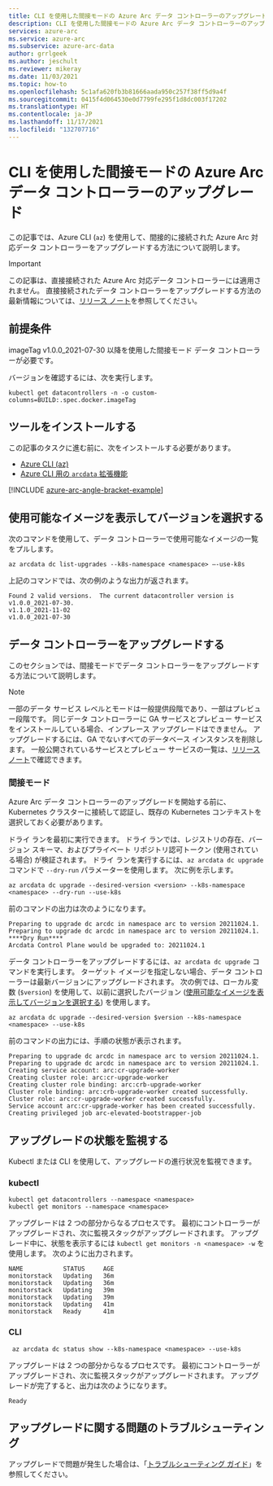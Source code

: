 ```yaml
---
title: CLI を使用した間接モードの Azure Arc データ コントローラーのアップグレード
description: CLI を使用した間接モードの Azure Arc データ コントローラーのアップグレード
services: azure-arc
ms.service: azure-arc
ms.subservice: azure-arc-data
author: grrlgeek
ms.author: jeschult
ms.reviewer: mikeray
ms.date: 11/03/2021
ms.topic: how-to
ms.openlocfilehash: 5c1afa620fb3b81666aada950c257f38ff5d9a4f
ms.sourcegitcommit: 0415f4d064530e0d7799fe295f1d8dc003f17202
ms.translationtype: HT
ms.contentlocale: ja-JP
ms.lasthandoff: 11/17/2021
ms.locfileid: "132707716"
---
```

# <a name="upgrade-indirect-mode-azure-arc-data-controller-using-the-cli"></a>CLI を使用した間接モードの Azure Arc データ コントローラーのアップグレード

この記事では、Azure CLI (`az`) を使用して、間接的に接続された Azure Arc 対応データ コントローラーをアップグレードする方法について説明します。

> [!IMPORTANT]
> この記事は、直接接続された Azure Arc 対応データ コントローラーには適用されません。 直接接続されたデータ コントローラーをアップグレードする方法の最新情報については、[リリース ノート](./release-notes.md#data-controller-upgrade)を参照してください。

## <a name="prerequisites"></a>前提条件

imageTag v1.0.0_2021-07-30 以降を使用した間接モード データ コントローラーが必要です。

バージョンを確認するには、次を実行します。

```console
kubectl get datacontrollers -n -o custom-columns=BUILD:.spec.docker.imageTag
```

## <a name="install-tools"></a>ツールをインストールする

この記事のタスクに進む前に、次をインストールする必要があります。

- [Azure CLI (az)](/cli/azure/install-azure-cli)
- [Azure CLI 用の `arcdata` 拡張機能](install-arcdata-extension.md)

[!INCLUDE [azure-arc-angle-bracket-example](../../../includes/azure-arc-angle-bracket-example.md)]

## <a name="view-available-images-and-chose-a-version"></a>使用可能なイメージを表示してバージョンを選択する

次のコマンドを使用して、データ コントローラーで使用可能なイメージの一覧をプルします。

   ```azurecli
   az arcdata dc list-upgrades --k8s-namespace <namespace> –-use-k8s
   ```

上記のコマンドでは、次の例のような出力が返されます。

```output
Found 2 valid versions.  The current datacontroller version is v1.0.0_2021-07-30.
v1.1.0_2021-11-02
v1.0.0_2021-07-30
```

## <a name="upgrade-data-controller"></a>データ コントローラーをアップグレードする

このセクションでは、間接モードでデータ コントローラーをアップグレードする方法について説明します。

> [!NOTE]
> 一部のデータ サービス レベルとモードは一般提供段階であり、一部はプレビュー段階です。
> 同じデータ コントローラーに GA サービスとプレビュー サービスをインストールしている場合、インプレース アップグレードはできません。
> アップグレードするには、GA でないすべてのデータベース インスタンスを削除します。 一般公開されているサービスとプレビュー サービスの一覧は、[リリース ノート](./release-notes.md)で確認できます。

### <a name="indirect-mode"></a>間接モード

Azure Arc データ コントローラーのアップグレードを開始する前に、Kubernetes クラスターに接続して認証し、既存の Kubernetes コンテキストを選択しておく必要があります。

ドライ ランを最初に実行できます。 ドライ ランでは、レジストリの存在、バージョン スキーマ、およびプライベート リポジトリ認可トークン (使用されている場合) が検証されます。 ドライ ランを実行するには、`az arcdata dc upgrade` コマンドで `--dry-run` パラメーターを使用します。 次に例を示します。

```azurecli
az arcdata dc upgrade --desired-version <version> --k8s-namespace <namespace> --dry-run --use-k8s
```

前のコマンドの出力は次のようになります。

```output
Preparing to upgrade dc arcdc in namespace arc to version 20211024.1.
Preparing to upgrade dc arcdc in namespace arc to version 20211024.1.
****Dry Run****
Arcdata Control Plane would be upgraded to: 20211024.1
```

データ コントローラーをアップグレードするには、`az arcdata dc upgrade` コマンドを実行します。 ターゲット イメージを指定しない場合、データ コントローラーは最新バージョンにアップグレードされます。 次の例では、ローカル変数 (`$version`) を使用して、以前に選択したバージョン ([使用可能なイメージを表示してバージョンを選択する](#view-available-images-and-chose-a-version)) を使用します。

```azurecli
az arcdata dc upgrade --desired-version $version --k8s-namespace <namespace> --use-k8s
```

前のコマンドの出力には、手順の状態が表示されます。

```output
Preparing to upgrade dc arcdc in namespace arc to version 20211024.1.
Preparing to upgrade dc arcdc in namespace arc to version 20211024.1.
Creating service account: arc:cr-upgrade-worker
Creating cluster role: arc:cr-upgrade-worker
Creating cluster role binding: arc:crb-upgrade-worker
Cluster role binding: arc:crb-upgrade-worker created successfully.
Cluster role: arc:cr-upgrade-worker created successfully.
Service account arc:cr-upgrade-worker has been created successfully.
Creating privileged job arc-elevated-bootstrapper-job
```

## <a name="monitor-the-upgrade-status"></a>アップグレードの状態を監視する

Kubectl または CLI を使用して、アップグレードの進行状況を監視できます。

### <a name="kubectl"></a>kubectl

```console
kubectl get datacontrollers --namespace <namespace>
kubectl get monitors --namespace <namespace>
```

アップグレードは 2 つの部分からなるプロセスです。 最初にコントローラーがアップグレードされ、次に監視スタックがアップグレードされます。 アップグレード中に、状態を表示するには ```kubectl get monitors -n <namespace> -w``` を使用します。 次のように出力されます。

```output
NAME           STATUS     AGE
monitorstack   Updating   36m
monitorstack   Updating   36m
monitorstack   Updating   39m
monitorstack   Updating   39m
monitorstack   Updating   41m
monitorstack   Ready      41m
```

### <a name="cli"></a>CLI

```azurecli
 az arcdata dc status show --k8s-namespace <namespace> --use-k8s
```

アップグレードは 2 つの部分からなるプロセスです。 最初にコントローラーがアップグレードされ、次に監視スタックがアップグレードされます。 アップグレードが完了すると、出力は次のようになります。

```output
Ready
```

## <a name="troubleshoot-upgrade-problems"></a>アップグレードに関する問題のトラブルシューティング

アップグレードで問題が発生した場合は、「[トラブルシューティング ガイド](troubleshoot-guide.md)」を参照してください。